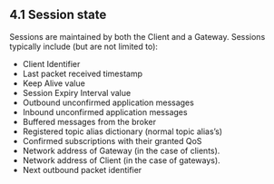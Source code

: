 <!-- transformation-note: left upstream numbering of headings for verification -->
## 4.1 Session state

Sessions are maintained by both the Client and a Gateway.
Sessions typically include (but are not limited to):

- Client Identifier
- Last packet received timestamp
- Keep Alive value
- Session Expiry Interval value
- Outbound unconfirmed application messages
- Inbound unconfirmed application messages
- Buffered messages from the broker
- Registered topic alias dictionary (normal topic alias’s)
- Confirmed subscriptions with their granted QoS
- Network address of Gateway (in the case of clients).
- Network address of Client (in the case of gateways).
- Next outbound packet identifier
